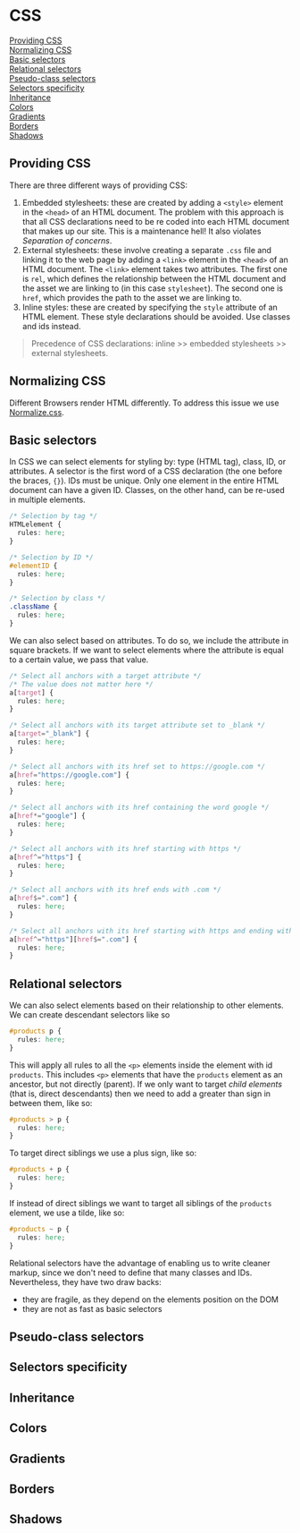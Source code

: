 # CSS

[Providing CSS](#providing-css)  
[Normalizing CSS](#normalizing-css)  
[Basic selectors](#basic-selectors)  
[Relational selectors](#relational-selectors)  
[Pseudo-class selectors](#pseudo-class-selectors)  
[Selectors specificity](#selectors-specificity)  
[Inheritance](#inheritance)  
[Colors](#colors)  
[Gradients](#gradients)  
[Borders](#borders)  
[Shadows](#shadows)  

## Providing CSS

There are three different ways of providing CSS:

1. Embedded stylesheets: these are created by adding a `<style>` element in the `<head>` of an HTML document. The problem with this approach is that all CSS declarations need to be re coded into each HTML document that makes up our site. This is a maintenance hell! It also violates *Separation of concerns*.
2. External stylesheets: these involve creating a separate `.css` file and linking it to the web page by adding a `<link>` element in the `<head>` of an HTML document. The `<link>` element takes two attributes. The first one is `rel`, which defines the relationship between the HTML document and the asset we are linking to (in this case `stylesheet`). The second one is `href`, which provides the path to the asset we are linking to.
3. Inline styles: these are created by specifying the `style` attribute of an HTML element. These style declarations should be avoided. Use classes and ids instead.

> Precedence of CSS declarations: inline >> embedded stylesheets >> external stylesheets.

## Normalizing CSS

Different Browsers render HTML differently. To address this issue we use [Normalize.css](https://necolas.github.io/normalize.css/).

## Basic selectors

In CSS we can select elements for styling by: type (HTML tag), class, ID, or attributes. A selector is the first word of a CSS declaration (the one before the braces, `{}`). IDs must be unique. Only one element in the entire HTML document can have a given ID. Classes, on the other hand, can be re-used in multiple elements.

``` css
/* Selection by tag */
HTMLelement {
  rules: here;
}
```

``` css
/* Selection by ID */
#elementID {
  rules: here;
}
```

``` css
/* Selection by class */
.className {
  rules: here;
}
```

We can also select based on attributes. To do so, we include the attribute in square brackets. If we want to select elements where the attribute is equal to a certain value, we pass that value.

``` css
/* Select all anchors with a target attribute */
/* The value does not matter here */
a[target] {
  rules: here;
}
```

``` css
/* Select all anchors with its target attribute set to _blank */
a[target="_blank"] {
  rules: here;
}
```

``` css
/* Select all anchors with its href set to https://google.com */
a[href="https://google.com"] {
  rules: here;
}
```

``` css
/* Select all anchors with its href containing the word google */
a[href*="google"] {
  rules: here;
}
```

``` css
/* Select all anchors with its href starting with https */
a[href^="https"] {
  rules: here;
}
```

``` css
/* Select all anchors with its href ends with .com */
a[href$=".com"] {
  rules: here;
}
```

``` css
/* Select all anchors with its href starting with https and ending with .com */
a[href^="https"][href$=".com"] {
  rules: here;
}
```

## Relational selectors

We can also select elements based on their relationship to other elements. We can create descendant selectors like so

```css
#products p {
  rules: here;
}
```

This will apply all rules to all the `<p>` elements inside the element with id `products`. This includes `<p>` elements that have the `products` element as an ancestor, but not directly (parent). If we only want to target *child elements* (that is, direct descendants) then we need to add a greater than sign in between them, like so: 

```css
#products > p {
  rules: here;
}
```

To target direct siblings we use a plus sign, like so:

```css
#products + p {
  rules: here;
}
```

If instead of direct siblings we want to target all siblings of the `products` element, we use a tilde, like so:

```css
#products ~ p {
  rules: here;
}
```

Relational selectors have the advantage of enabling us to write cleaner markup, since we don't need to define that many classes and IDs. Nevertheless, they have two draw backs:

- they are fragile, as they depend on the elements position on the DOM
- they are not as fast as basic selectors

## Pseudo-class selectors


## Selectors specificity


## Inheritance


## Colors

## Gradients


## Borders

## Shadows

